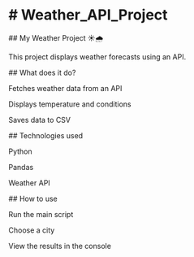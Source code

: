 # \# Weather\_API\_Project



\## My Weather Project ☀️🌧️

This project displays weather forecasts using an API.



\## What does it do?

Fetches weather data from an API



Displays temperature and conditions



Saves data to CSV



\## Technologies used

Python



Pandas



Weather API



\## How to use

Run the main script



Choose a city



View the results in the console

